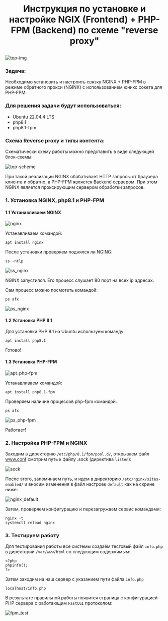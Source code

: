 # **<p style="text-align: center;">Инструкция по установке и настройке NGIX (Frontend) + PHP-FPM (Backend) по схеме "reverse proxy"</p>**

<image src="./images/nginx_php-fpm.jpg" alt="top-img">  

### **Задача:** 
Необходимо установить и настроить связку NGINX + PHP-FPM в режиме обратного прокси (NGINX) с использованием юникс сокета для PHP-FPM.

### **Для решения задачи будут использоваться:**

- Ubuntu 22.04.4 LTS
- php8.1
- php8.1-fpm

### **Схема Reverse proxy и типы контента:**

Схематически схему работы можно представить в виде следующей блок-схемы:

<image src="./images/top_scheme.jpg" alt="top-scheme">

При такой реализации NGINX обабатывает HTTP запросы от браузера клиента и обратно, а PHP-FPM является Backend сервером. При этом NGINX является проксирующим сервером обработки запросов.

### 1. Установка NGINX, php8.1 и PHP-FPM

#### 1.1 Устанавливаем NGINX

<image src="./images/apt_nginx.jpg" alt="nginx">

Устанавливаем командой:

    apt install nginx

После установки проверяем поднялся ли NGING:

    ss -ntlp

<image src="./images/ss_nginx.jpg" alt="ss_nginx">

NGINX запустился. Его процесс слушает 80 порт на всех ip адресах.

Сам процесс можно посмотеть командой:

    ps afx

<image src="./images/ps_nginx.jpg" alt="ps_nginx">


#### 1.2 Установка PHP 8.1

Для установки PHP 8.1 на Ubuntu используем команду:

    apt install php8.1

Готово!

#### 1.3 Установка PHP-FPM

<image src="./images/apt_php-fpm.jpg" alt="apt_php-fpm">

Устанавливаем командой:

    apt install php8.1-fpm

Проверяем наличие процессов php-fpm командой:

    ps afx

<image src="./images/ps_php-fpm.jpg" alt="ps_php-fpm">

Работает!

### 2. Настройка PHP-FPM и NGINX 

Заходим в директорию `/etc/php/8.1/fpm/pool.d/`, открываем файл www.conf смотрим путь к файлу .sock (директива `listen`):

<image src="./images/sock.jpg" alt="sock">

После этого, запоминаем путь, и идем в директорию `/etc/nginx/sites-enabled/` и вносим изменения в файл настроек `default` как на скрине ниже:

<image src="./images/nginx_default.jpg" alt="nginx_default">

Затем, проверяем конфигурацию и перезагружаем сервис командами:

    nginx -t
    systemctl reload nginx

### 3. Тестируем работу

Для тестирования работы все системы создаём тестовый файл `info.php` в директории `/var/www/html` со следующим содержимым:

    <?php
    phpinfo();
    ?>

Затем заходим на наш сервер с указанием пути файла `info.php` 

    localhost/info.php

В результате правильной работы появится страница с конфигурацией PHP сервера с работающим `FastCGI` протоколом:

<image src="./images/fpm_test.jpg" alt="fpm_test">